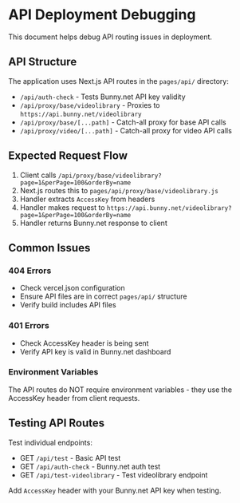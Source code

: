 # API Deployment Debugging

This document helps debug API routing issues in deployment.

## API Structure

The application uses Next.js API routes in the `pages/api/` directory:

- `/api/auth-check` - Tests Bunny.net API key validity
- `/api/proxy/base/videolibrary` - Proxies to `https://api.bunny.net/videolibrary`
- `/api/proxy/base/[...path]` - Catch-all proxy for base API calls
- `/api/proxy/video/[...path]` - Catch-all proxy for video API calls

## Expected Request Flow

1. Client calls `/api/proxy/base/videolibrary?page=1&perPage=100&orderBy=name`
2. Next.js routes this to `pages/api/proxy/base/videolibrary.js`
3. Handler extracts `AccessKey` from headers
4. Handler makes request to `https://api.bunny.net/videolibrary?page=1&perPage=100&orderBy=name`
5. Handler returns Bunny.net response to client

## Common Issues

### 404 Errors
- Check vercel.json configuration
- Ensure API files are in correct `pages/api/` structure
- Verify build includes API files

### 401 Errors
- Check AccessKey header is being sent
- Verify API key is valid in Bunny.net dashboard

### Environment Variables
The API routes do NOT require environment variables - they use the AccessKey header from client requests.

## Testing API Routes

Test individual endpoints:
- GET `/api/test` - Basic API test
- GET `/api/auth-check` - Bunny.net auth test
- GET `/api/test-videolibrary` - Test videolibrary endpoint

Add `AccessKey` header with your Bunny.net API key when testing.